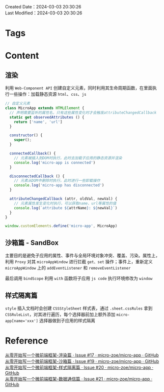 Created Date：2024-03-03 20:30:26  
Last Modified：2024-03-03 20:30:26

# Tags

# Content

## 渲染

利用 `Web-Component API` 创建自定义元素，同时利用其生命周期函数，在里面执行一些操作：加载静态资源 `html`、`css`、`js`

```js
// 自定义元素
class MicroApp extends HTMLElement {
  // 声明需要监听的属性名，只有这些属性变化时才会触发attributeChangedCallback
  static get observedAttributes () {
    return ['name', 'url']
  }

  constructor() {
    super();
  }

  connectedCallback() {
    // 元素被插入到DOM时执行，此时去加载子应用的静态资源并渲染
    console.log('micro-app is connected')
  }

  disconnectedCallback () {
    // 元素从DOM中删除时执行，此时进行一些卸载操作
    console.log('micro-app has disconnected')
  }

  attributeChangedCallback (attr, oldVal, newVal) {
    // 元素属性发生变化时执行，可以获取name、url等属性的值
    console.log(`attribute ${attrName}: ${newVal}`)
  }
}

window.customElements.define('micro-app', MicroApp)
```

## 沙箱篇 - SandBox

主要目的是避免子应用的属性、事件与全局环境对象冲突、覆盖、污染。属性上，利用 `Proxy` 对其 `microAppWindow` 进行拦截 `get、set` 操作；事件上，重新定义 `microAppWindow` 上的 `addEventListener` 和 `removeEventListener`

最后调用 `bindScope` 利用 `with` 函数将子应用 `js code` 执行环境修改为 `window`

## 样式隔离篇

`style` 插入文档时会创建 `CSSStyleSheet` 样式表，通过 `.sheet.cssRules` 拿到 `CSSRuleList`，对其进行遍历，每个选择器前加上额外添加 `micro-app[name='xxx']` 选择器做到子应用的样式隔离

# Reference

[从零开始写一个微前端框架-渲染篇 · Issue #17 · micro-zoe/micro-app · GitHub](https://github.com/micro-zoe/micro-app/issues/17)  
[从零开始写一个微前端框架-沙箱篇 · Issue #19 · micro-zoe/micro-app · GitHub](https://github.com/micro-zoe/micro-app/issues/19)  
[从零开始写一个微前端框架-样式隔离篇 · Issue #20 · micro-zoe/micro-app · GitHub](https://github.com/micro-zoe/micro-app/issues/20)  
[从零开始写一个微前端框架-数据通信篇 · Issue #21 · micro-zoe/micro-app · GitHub](https://github.com/micro-zoe/micro-app/issues/21)
